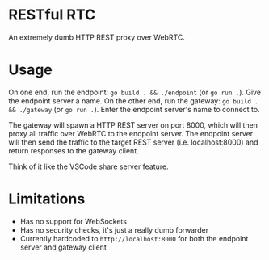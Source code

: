 # RESTful RTC
An extremely dumb HTTP REST proxy over WebRTC.

# Usage
On one end, run the endpoint: `go build . && ./endpoint` (or `go run .`). Give the endpoint server a name.
On the other end, run the gateway: `go build . && ./gateway` (or `go run .`). Enter the endpoint server's name to connect to.

The gateway will spawn a HTTP REST server on port 8000, which will then proxy all traffic over WebRTC to the endpoint server.
The endpoint server will then send the traffic to the target REST server (i.e. localhost:8000) and return responses to the gateway client.

Think of it like the VSCode share server feature. 

# Limitations
* Has no support for WebSockets
* Has no security checks, it's just a really dumb forwarder
* Currently hardcoded to `http://localhost:8000` for both the endpoint server and gateway client
